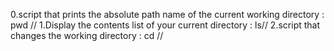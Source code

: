 0.script that prints the absolute path name of the current working directory : pwd //
1.Display the contents list of your current directory : ls// 2.script that changes the working directory : cd //
